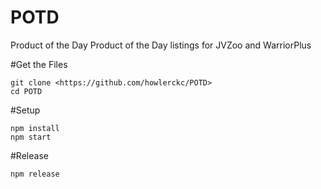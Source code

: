 # POTD
Product of the Day
Product of the Day listings for JVZoo and WarriorPlus


#Get the Files
```
git clone <https://github.com/howlerckc/POTD>
cd POTD
```

#Setup
```
npm install
npm start
```

#Release

```
npm release
```
